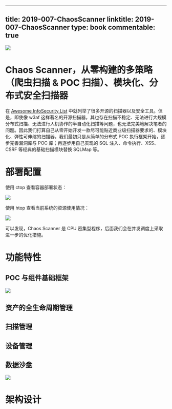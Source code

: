 
---
title: 2019-007-ChaosScanner
linktitle: 2019-007-ChaosScanner
type: book
commentable: true
---

![](https://i.postimg.cc/vHMJtwd4/image.png)

# Chaos Scanner，从零构建的多策略（爬虫扫描 & POC 扫描）、模块化、分布式安全扫描器

在 [Awesome InfoSecurity List](https://ngte-al.gitbook.io/i/infosecurity) 中就列举了很多开源的扫描器以及安全工具。但是，即使像 w3af 这样著名的开源扫描器，其也存在扫描不稳定、无法进行大规模分布式扫描、无法进行人机协作的半自动化扫描等问题，也无法完美地解决笔者的问题。因此我们打算自己从零开始开发一款尽可能贴近商业级扫描器要求的、模块化、弹性可伸缩的扫描器，我们最初只是从简单的分布式 POC 执行框架开始，逐步完善漏洞库与 POC 库；再逐步用自己实现的 SQL 注入、命令执行、XSS、CSRF 等经典的基础扫描模块替换 SQLMap 等。

# 部署配置

使用 ctop 查看容器部署状态：

![](https://i.postimg.cc/SK2k9vCV/image.png)

使用 htop 查看当前系统的资源使用情况：

![](https://i.postimg.cc/9QNXMNLX/image.png)

可以发现，Chaos Scanner 是 CPU 密集型程序，后面我们会在并发调度上采取进一步的优化措施。

# 功能特性

## POC 与组件基础框架

![](https://i.postimg.cc/W37592Pn/image.png)

## 资产的全生命周期管理

## 扫描管理

## 设备管理

## 数据沙盘

![](https://i.postimg.cc/y8JrV4F1/image.png)

# 架构设计

    